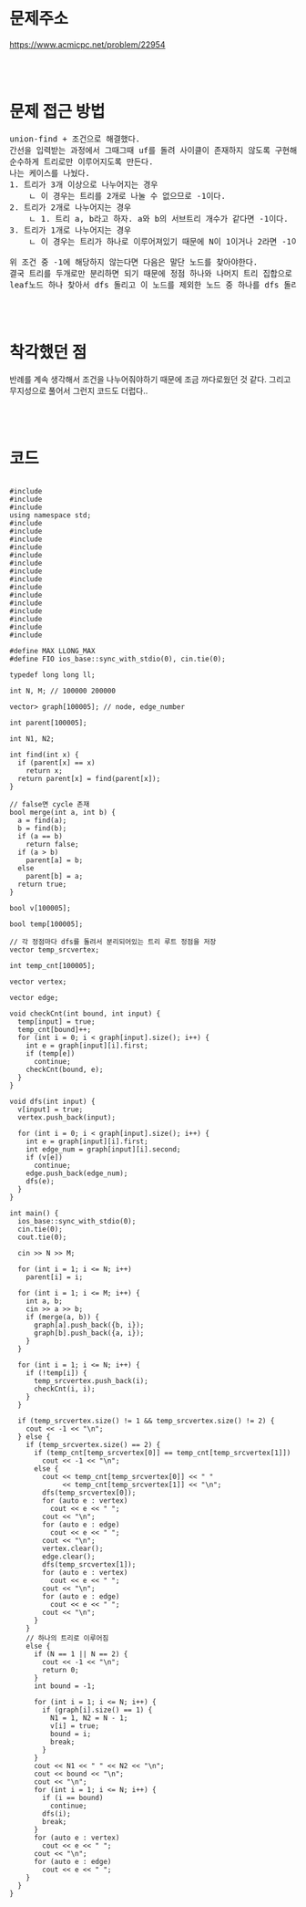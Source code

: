 # 문제주소

https://www.acmicpc.net/problem/22954

<br><br>

# 문제 접근 방법

<pre>
union-find + 조건으로 해결했다. 
간선을 입력받는 과정에서 그때그때 uf를 돌려 사이클이 존재하지 않도록 구현해서
순수하게 트리로만 이루어지도록 만든다. 
나는 케이스를 나눴다.
1. 트리가 3개 이상으로 나누어지는 경우
    ㄴ 이 경우는 트리를 2개로 나눌 수 없으므로 -1이다. 
2. 트리가 2개로 나누어지는 경우
    ㄴ 1. 트리 a, b라고 하자. a와 b의 서브트리 개수가 같다면 -1이다. 
3. 트리가 1개로 나누어지는 경우 
    ㄴ 이 경우는 트리가 하나로 이루어져있기 때문에 N이 1이거나 2라면 -1이다. 

위 조건 중 -1에 해당하지 않는다면 다음은 말단 노드를 찾아야한다. 
결국 트리를 두개로만 분리하면 되기 때문에 정점 하나와 나머지 트리 집합으로 생각해도 문제를 해결할 수 있다. 
leaf노드 하나 찾아서 dfs 돌리고 이 노드를 제외한 노드 중 하나를 dfs 돌리면 끝이다. 
</pre>

<br><br>
 
# 착각했던 점

<p>
반례를 계속 생각해서 조건을 나누어줘야하기 때문에 조금 까다로웠던 것 같다.  
그리고 무지성으로 풀어서 그런지 코드도 더럽다.. 
</p>
<p>

</p>
<br><br>

# 코드

<pre>
<code>
#include <ctime>
#include <iostream>
#include <type_traits>
using namespace std;
#include <algorithm>
#include <bitset>
#include <cmath>
#include <cstring>
#include <deque>
#include <iomanip>
#include <limits.h>
#include <map>
#include <queue>
#include <stack>
#include <stdlib.h>
#include <string.h>
#include <string>
#include <unordered_map>
#include <vector>

#define MAX LLONG_MAX
#define FIO ios_base::sync_with_stdio(0), cin.tie(0);

typedef long long ll;

int N, M; // 100000 200000

vector<pair<int, int>> graph[100005]; // node, edge_number

int parent[100005];

int N1, N2;

int find(int x) {
  if (parent[x] == x)
    return x;
  return parent[x] = find(parent[x]);
}

// false면 cycle 존재
bool merge(int a, int b) {
  a = find(a);
  b = find(b);
  if (a == b)
    return false;
  if (a > b)
    parent[a] = b;
  else
    parent[b] = a;
  return true;
}

bool v[100005];

bool temp[100005];

// 각 정점마다 dfs를 돌려서 분리되어있는 트리 루트 정점을 저장
vector<int> temp_srcvertex;

int temp_cnt[100005];

vector<int> vertex;

vector<int> edge;

void checkCnt(int bound, int input) {
  temp[input] = true;
  temp_cnt[bound]++;
  for (int i = 0; i < graph[input].size(); i++) {
    int e = graph[input][i].first;
    if (temp[e])
      continue;
    checkCnt(bound, e);
  }
}

void dfs(int input) {
  v[input] = true;
  vertex.push_back(input);

  for (int i = 0; i < graph[input].size(); i++) {
    int e = graph[input][i].first;
    int edge_num = graph[input][i].second;
    if (v[e])
      continue;
    edge.push_back(edge_num);
    dfs(e);
  }
}

int main() {
  ios_base::sync_with_stdio(0);
  cin.tie(0);
  cout.tie(0);

  cin >> N >> M;

  for (int i = 1; i <= N; i++)
    parent[i] = i;

  for (int i = 1; i <= M; i++) {
    int a, b;
    cin >> a >> b;
    if (merge(a, b)) {
      graph[a].push_back({b, i});
      graph[b].push_back({a, i});
    }
  }

  for (int i = 1; i <= N; i++) {
    if (!temp[i]) {
      temp_srcvertex.push_back(i);
      checkCnt(i, i);
    }
  }

  if (temp_srcvertex.size() != 1 && temp_srcvertex.size() != 2) {
    cout << -1 << "\n";
  } else {
    if (temp_srcvertex.size() == 2) {
      if (temp_cnt[temp_srcvertex[0]] == temp_cnt[temp_srcvertex[1]])
        cout << -1 << "\n";
      else {
        cout << temp_cnt[temp_srcvertex[0]] << " "
             << temp_cnt[temp_srcvertex[1]] << "\n";
        dfs(temp_srcvertex[0]);
        for (auto e : vertex)
          cout << e << " ";
        cout << "\n";
        for (auto e : edge)
          cout << e << " ";
        cout << "\n";
        vertex.clear();
        edge.clear();
        dfs(temp_srcvertex[1]);
        for (auto e : vertex)
          cout << e << " ";
        cout << "\n";
        for (auto e : edge)
          cout << e << " ";
        cout << "\n";
      }
    }
    // 하나의 트리로 이루어짐
    else {
      if (N == 1 || N == 2) {
        cout << -1 << "\n";
        return 0;
      }
      int bound = -1;

      for (int i = 1; i <= N; i++) {
        if (graph[i].size() == 1) {
          N1 = 1, N2 = N - 1;
          v[i] = true;
          bound = i;
          break;
        }
      }
      cout << N1 << " " << N2 << "\n";
      cout << bound << "\n";
      cout << "\n";
      for (int i = 1; i <= N; i++) {
        if (i == bound)
          continue;
        dfs(i);
        break;
      }
      for (auto e : vertex)
        cout << e << " ";
      cout << "\n";
      for (auto e : edge)
        cout << e << " ";
    }
  }
}
</code>
</pre>

<br><br>

<p>

</p>

